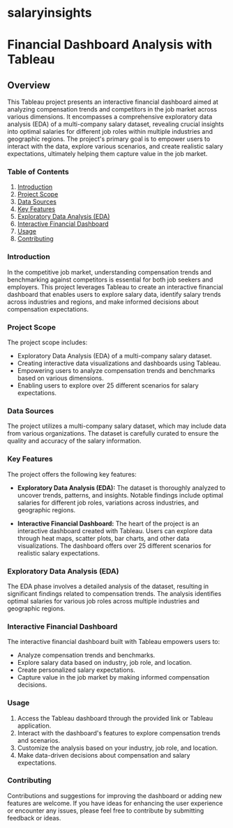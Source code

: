 # salaryinsights

# Financial Dashboard Analysis with Tableau

## Overview
This Tableau project presents an interactive financial dashboard aimed at analyzing compensation trends and competitors in the job market across various dimensions. It encompasses a comprehensive exploratory data analysis (EDA) of a multi-company salary dataset, revealing crucial insights into optimal salaries for different job roles within multiple industries and geographic regions. The project's primary goal is to empower users to interact with the data, explore various scenarios, and create realistic salary expectations, ultimately helping them capture value in the job market.

### Table of Contents

1. [Introduction](#introduction)
2. [Project Scope](#project-scope)
3. [Data Sources](#data-sources)
4. [Key Features](#key-features)
5. [Exploratory Data Analysis (EDA)](#exploratory-data-analysis-eda)
6. [Interactive Financial Dashboard](#interactive-financial-dashboard)
7. [Usage](#usage)
8. [Contributing](#contributing)

### Introduction
In the competitive job market, understanding compensation trends and benchmarking against competitors is essential for both job seekers and employers. This project leverages Tableau to create an interactive financial dashboard that enables users to explore salary data, identify salary trends across industries and regions, and make informed decisions about compensation expectations.

### Project Scope
The project scope includes:
- Exploratory Data Analysis (EDA) of a multi-company salary dataset.
- Creating interactive data visualizations and dashboards using Tableau.
- Empowering users to analyze compensation trends and benchmarks based on various dimensions.
- Enabling users to explore over 25 different scenarios for salary expectations.

### Data Sources
The project utilizes a multi-company salary dataset, which may include data from various organizations. The dataset is carefully curated to ensure the quality and accuracy of the salary information.

### Key Features
The project offers the following key features:

- **Exploratory Data Analysis (EDA):** The dataset is thoroughly analyzed to uncover trends, patterns, and insights. Notable findings include optimal salaries for different job roles, variations across industries, and geographic regions.

- **Interactive Financial Dashboard:** The heart of the project is an interactive dashboard created with Tableau. Users can explore data through heat maps, scatter plots, bar charts, and other data visualizations. The dashboard offers over 25 different scenarios for realistic salary expectations.

### Exploratory Data Analysis (EDA)
The EDA phase involves a detailed analysis of the dataset, resulting in significant findings related to compensation trends. The analysis identifies optimal salaries for various job roles across multiple industries and geographic regions.

### Interactive Financial Dashboard
The interactive financial dashboard built with Tableau empowers users to:
- Analyze compensation trends and benchmarks.
- Explore salary data based on industry, job role, and location.
- Create personalized salary expectations.
- Capture value in the job market by making informed compensation decisions.

### Usage
1. Access the Tableau dashboard through the provided link or Tableau application.
2. Interact with the dashboard's features to explore compensation trends and scenarios.
3. Customize the analysis based on your industry, job role, and location.
4. Make data-driven decisions about compensation and salary expectations.

### Contributing
Contributions and suggestions for improving the dashboard or adding new features are welcome. If you have ideas for enhancing the user experience or encounter any issues, please feel free to contribute by submitting feedback or ideas.
